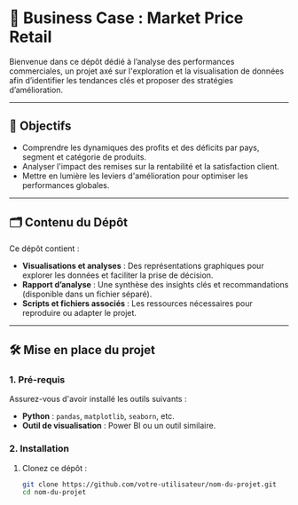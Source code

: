 # 🚀 Business Case : Market Price Retail

Bienvenue dans ce dépôt dédié à l’analyse des performances commerciales, un projet axé sur l'exploration et la visualisation de données afin d’identifier les tendances clés et proposer des stratégies d’amélioration.

---

## 🎯 Objectifs

- Comprendre les dynamiques des profits et des déficits par pays, segment et catégorie de produits.
- Analyser l'impact des remises sur la rentabilité et la satisfaction client.
- Mettre en lumière les leviers d'amélioration pour optimiser les performances globales.

---

## 🗂️ Contenu du Dépôt

Ce dépôt contient :
- **Visualisations et analyses** : Des représentations graphiques pour explorer les données et faciliter la prise de décision.
- **Rapport d’analyse** : Une synthèse des insights clés et recommandations (disponible dans un fichier séparé).
- **Scripts et fichiers associés** : Les ressources nécessaires pour reproduire ou adapter le projet.

---

## 🛠️ Mise en place du projet

### 1. Pré-requis
Assurez-vous d'avoir installé les outils suivants :
- **Python** : `pandas`, `matplotlib`, `seaborn`, etc.
- **Outil de visualisation** : Power BI ou un outil similaire.

### 2. Installation
1. Clonez ce dépôt :
   ```bash
   git clone https://github.com/votre-utilisateur/nom-du-projet.git
   cd nom-du-projet
